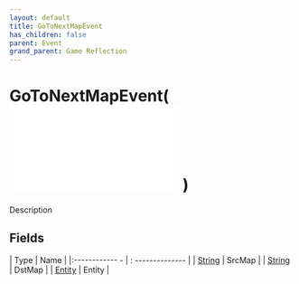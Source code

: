 ```yaml
---
layout: default
title: GoToNextMapEvent
has_children: false
parent: Event
grand_parent: Game Reflection
---
```

# GoToNextMapEvent( ![ EntityEventBase ](game-reflection/events/entity_event_base.md) )
Description 

## Fields
| Type | Name |
|:------------ - | : -------------- |
| [String](game-reflection/components/string.md) | SrcMap |
| [String](game-reflection/components/string.md) | DstMap |
| [Entity](game-reflection/classes/entity.md) | Entity |
